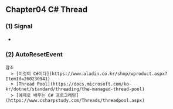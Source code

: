 ## Chapter04 C# Thread   

### (1) Signal

- 
### (2) AutoResetEvent

```
참조   
  > [이것이 C#이다](https://www.aladin.co.kr/shop/wproduct.aspx?ItemId=260230941)   
  > [Thread Pool](https://docs.microsoft.com/ko-kr/dotnet/standard/threading/the-managed-thread-pool)   
  > [예제로 배우는 C# 프로그래밍](https://www.csharpstudy.com/Threads/threadpool.aspx)

